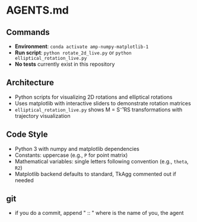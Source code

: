 # AGENTS.md

## Commands
- **Environment**: `conda activate amp-numpy-matplotlib-1`
- **Run script**: `python rotate_2d_live.py` or `python elliptical_rotation_live.py`
- **No tests** currently exist in this repository

## Architecture
- Python scripts for visualizing 2D rotations and elliptical rotations
- Uses matplotlib with interactive sliders to demonstrate rotation matrices
- `elliptical_rotation_live.py` shows M = S⁻¹RS transformations with trajectory visualization

## Code Style
- Python 3 with numpy and matplotlib dependencies
- Constants: uppercase (e.g., `P` for point matrix)
- Mathematical variables: single letters following convention (e.g., `theta`, `R2`)
- Matplotlib backend defaults to standard, TkAgg commented out if needed

## git
- if you do a commit, append " :: <your name>" where <your name> is the name of you, the agent